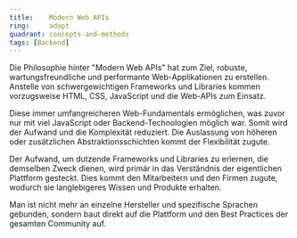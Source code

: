 ```yaml
---
title:    Modern Web APIs
ring:     adopt
quadrant: concepts-and-methods
tags: [Backend]
---
```


Die Philosophie hinter "Modern Web APIs" hat zum Ziel, robuste, wartungsfreundliche und performante
Web-Applikationen zu erstellen. Anstelle von schwergewichtigen Frameworks und Libraries kommen vorzugsweise HTML, CSS,
JavaScript und die Web-APIs zum Einsatz.

Diese immer umfangreicheren Web-Fundamentals ermöglichen, was zuvor nur mit viel JavaScript oder Backend-Technologien
möglich war. Somit wird der Aufwand und die Komplexität reduziert. Die Auslassung von höheren oder zusätzlichen
Abstraktionsschichten kommt der Flexibilität zugute.

Der Aufwand, um dutzende Frameworks und Libraries zu erlernen, die demselben Zweck dienen, wird primär in das
Verständnis der eigentlichen Plattform gesteckt. Dies kommt den Mitarbeitern und den Firmen zugute, wodurch sie
langlebigeres Wissen und Produkte erhalten.

Man ist nicht mehr an einzelne Hersteller und spezifische Sprachen gebunden, sondern baut direkt auf die Plattform und
den Best Practices der gesamten Community auf.